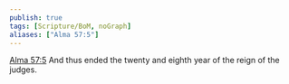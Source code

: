 ```yaml
---
publish: true
tags: [Scripture/BoM, noGraph]
aliases: ["Alma 57:5"]
---
```

[Alma 57:5](https://churchofjesuschrist.org/study/scriptures/bofm/alma/57?lang=eng&id=p5#p5) And thus ended the twenty and eighth year of the reign of the judges.

